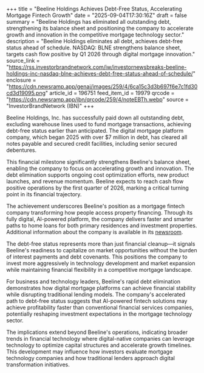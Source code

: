 +++
title = "Beeline Holdings Achieves Debt-Free Status, Accelerating Mortgage Fintech Growth"
date = "2025-09-04T17:30:16Z"
draft = false
summary = "Beeline Holdings has eliminated all outstanding debt, strengthening its balance sheet and positioning the company to accelerate growth and innovation in the competitive mortgage technology sector."
description = "Beeline Holdings eliminates all debt, achieves debt-free status ahead of schedule. NASDAQ: BLNE strengthens balance sheet, targets cash flow positive by Q1 2026 through digital mortgage innovation."
source_link = "https://rss.investorbrandnetwork.com/iw/investornewsbreaks-beeline-holdings-inc-nasdaq-blne-achieves-debt-free-status-ahead-of-schedule/"
enclosure = "https://cdn.newsramp.app/genai/images/259/4/6ca15c3d3b697f6e7c1fd30cd3d19095.png"
article_id = 196751
feed_item_id = 19979
qrcode = "https://cdn.newsramp.app/ibn/qrcode/259/4/noteEBTh.webp"
source = "InvestorBrandNetwork (IBN)"
+++

<p>Beeline Holdings, Inc. has successfully paid down all outstanding debt, excluding warehouse lines used to fund mortgage transactions, achieving debt-free status earlier than anticipated. The digital mortgage platform company, which began 2025 with over $7 million in debt, has cleared all notes payable and secured credit facilities, including senior secured debentures.</p><p>This financial milestone significantly strengthens Beeline's balance sheet, enabling the company to focus on accelerating growth and innovation. The debt elimination supports ongoing cost optimization efforts, new product launches, and revenue momentum. Beeline expects to reach cash flow positive operations by the first quarter of 2026, marking a critical turning point in its financial trajectory.</p><p>The achievement underscores Beeline's position as a mortgage fintech company transforming how people access property financing. Through its fully digital, AI-powered platform, the company delivers faster and smarter paths to home loans for both primary residences and investment properties. Additional information about the company is available in its <a href="https://ibn.fm/BLNE" rel="nofollow" target="_blank">newsroom</a>.</p><p>The debt-free status represents more than just financial cleanup—it signals Beeline's readiness to capitalize on market opportunities without the burden of interest payments and debt covenants. This positions the company to invest more aggressively in technology development and market expansion while maintaining financial flexibility in a competitive mortgage landscape.</p><p>For business and technology leaders, Beeline's rapid debt elimination demonstrates how digital mortgage platforms can achieve financial stability while disrupting traditional lending models. The company's accelerated path to debt-free status suggests that AI-powered fintech solutions may achieve profitability faster than conventional financial services companies, potentially reshaping investment expectations in the mortgage technology sector.</p><p>The implications extend beyond Beeline's operations, indicating broader trends in financial technology where digital-native companies can leverage technology to optimize capital structures and accelerate growth timelines. This development may influence how investors evaluate mortgage technology companies and how traditional lenders approach digital transformation initiatives.</p>